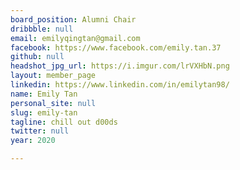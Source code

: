 ```yaml
---
board_position: Alumni Chair
dribbble: null
email: emilyqingtan@gmail.com
facebook: https://www.facebook.com/emily.tan.37
github: null
headshot_jpg_url: https://i.imgur.com/lrVXHbN.png
layout: member_page
linkedin: https://www.linkedin.com/in/emilytan98/
name: Emily Tan
personal_site: null
slug: emily-tan
tagline: chill out d00ds
twitter: null
year: 2020

---
```

